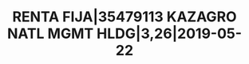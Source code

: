 ---
layout: asset
title: RENTA FIJA|35479113 KAZAGRO NATL MGMT HLDG|3,26|2019-05-22
isin: XS1070363343
---
